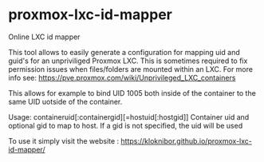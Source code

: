 # proxmox-lxc-id-mapper
Online LXC id mapper

This tool allows to easily generate a configuration for mapping uid and guid's for an unpriviliged Proxmox LXC.
This is sometimes required to fix permission issues when files/folders are mounted within an LXC.
For more info see: https://pve.proxmox.com/wiki/Unprivileged_LXC_containers

This allows for example to bind UID 1005 both inside of the container to the same UID uotside of the container.

Usage:
containeruid[:containergid][=hostuid[:hostgid]]
Container uid and optional gid to map to host. If a gid is not specified, the uid will be used

To use it simply visit the website : https://kloknibor.github.io/proxmox-lxc-id-mapper/
